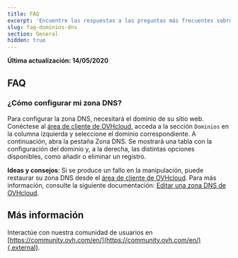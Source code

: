 ```yaml
---
title: FAQ
excerpt: 'Encuentre las respuestas a las preguntas más frecuentes sobre dominios y DNS'
slug: faq-dominios-dns
section: General
hidden: true
---
```


**Última actualización: 14/05/2020**

## FAQ

### ¿Cómo configurar mi zona DNS? 

Para configurar la zona DNS, necesitará el dominio de su sitio web. Conéctese al [área de cliente de OVHcloud](https://www.ovh.com/auth/?action=gotomanager), acceda a la sección `Dominios` en la columna izquierda y seleccione el dominio correspondiente. A continuación, abra la pestaña Zona DNS. Se mostrará una tabla con la configuración del dominio y, a la derecha, las distintas opciones disponibles, como añadir o eliminar un registro. 

**Ideas y consejos**: Si se produce un fallo en la manipulación, puede restaurar su zona DNS desde el [área de cliente de OVHcloud](https://www.ovh.com/auth/?action=gotomanager). Para más información, consulte la siguiente documentación: [Editar una zona DNS de OVHcloud](../web_hosting_como_editar_mi_zona_dns).

## Más información

Interactúe con nuestra comunidad de usuarios en [https://community.ovh.com/en/](https://community.ovh.com/en/){.external}.